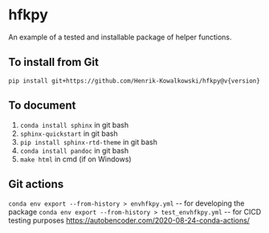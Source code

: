 # hfkpy
An example of a tested and installable package of helper functions.

## To install from Git
`pip install git+https://github.com/Henrik-Kowalkowski/hfkpy@v{version}`

## To document
1. `conda install sphinx` in git bash
2. `sphinx-quickstart` in git bash
3. `pip install sphinx-rtd-theme` in git bash
4. `conda install pandoc` in git bash
5. `make html` in cmd (if on Windows)

## Git actions
`conda env export --from-history > envhfkpy.yml`  -- for developing the package
`conda env export --from-history > test_envhfkpy.yml`  -- for CICD testing purposes
https://autobencoder.com/2020-08-24-conda-actions/